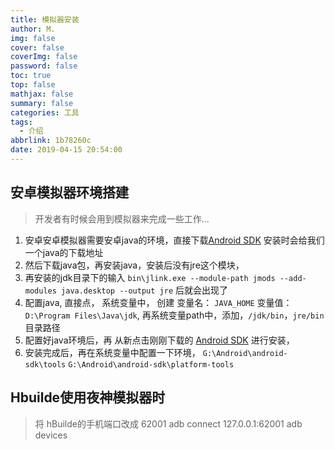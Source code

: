 ```yaml
---
title: 模拟器安装
author: M.
img: false
cover: false
coverImg: false
password: false
toc: true
top: false
mathjax: false
summary: false
categories: 工具
tags:
  - 介绍
abbrlink: 1b78260c
date: 2019-04-15 20:54:00
---
```



## 安卓模拟器环境搭建

> 开发者有时候会用到模拟器来完成一些工作...

1. 安卓安卓模拟器需要安卓java的环境，直接下载[Android SDK](https://www.androiddevtools.cn/) 安装时会给我们一个java的下载地址
2. 然后下载java包，再安装java，安装后没有jre这个模块，
3. 再安装的jdk目录下的输入 `bin\jlink.exe --module-path jmods --add-modules java.desktop --output jre` 后就会出现了
4. 配置java, 直接点， 系统变量中， 创建 变量名： `JAVA_HOME` 变量值： `D:\Program Files\Java\jdk`, 再系统变量path中，添加，`/jdk/bin`，`jre/bin` 目录路径
5. 配置好java环境后，再 从新点击刚刚下载的 [Android SDK](https://www.androiddevtools.cn/) 进行安装，
6. 安装完成后，再在系统变量中配置一下环境， 
`G:\Android\android-sdk\tools`
`G:\Android\android-sdk\platform-tools`

<!-- more -->
## Hbuilde使用夜神模拟器时
>将 hBuilde的手机端口改成 62001
adb connect 127.0.0.1:62001
adb devices
